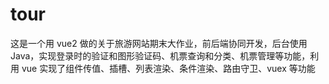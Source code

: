 # tour

这是一个用 vue2 做的关于旅游网站期末大作业，前后端协同开发，后台使用 Java，实现登录时的验证和图形验证码、机票查询和分类、机票管理等功能，利用 vue 实现了组件传值、插槽、列表渲染、条件渲染、路由守卫、vuex 等功能

 <!-- [!image]() -->
